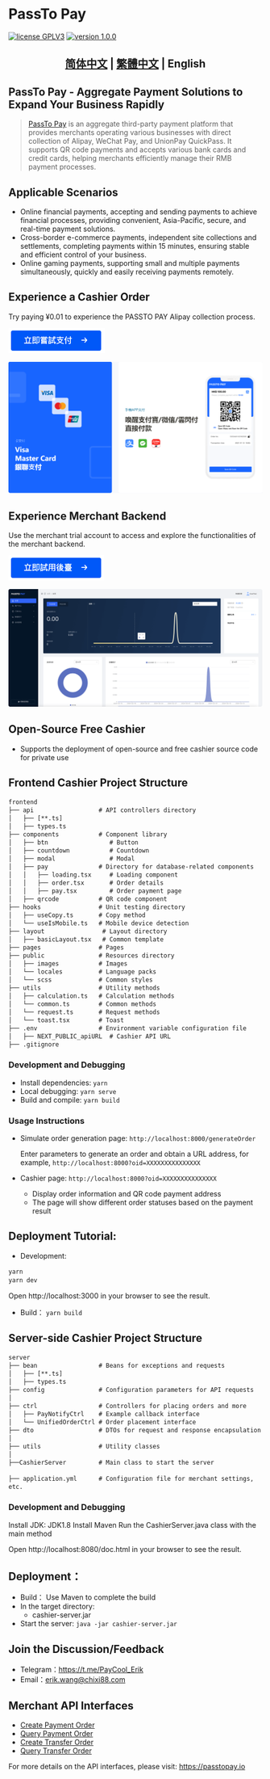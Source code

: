# PassTo Pay

<p>
<a href="https://www.gnu.org/licenses/gpl-3.0.html"><img src="https://img.shields.io/badge/license-GPLV3-blue" alt="license GPLV3"></a>
<a href="https://github.com/assimon/dujiaoka/releases/tag/1.0.0"><img src="https://img.shields.io/badge/version-1.0.0-red" alt="version 1.0.0"></a>
</p>
<h2 align="center"> <a href="README_zh.md">简体中文</a> | <a href="README_hk.md">繁體中文</a>  | English</h2>

## PassTo Pay - Aggregate Payment Solutions to Expand Your Business Rapidly

> [PassTo Pay](https://passtopay.io) is an aggregate third-party payment platform that provides merchants operating various businesses with direct collection of Alipay, WeChat Pay, and UnionPay QuickPass. It supports QR code payments and accepts various bank cards and credit cards, helping merchants efficiently manage their RMB payment processes.

## Applicable Scenarios

- Online financial payments, accepting and sending payments to achieve financial processes, providing convenient, Asia-Pacific, secure, and real-time payment solutions.
- Cross-border e-commerce payments, independent site collections and settlements, completing payments within 15 minutes, ensuring stable and efficient control of your business.
- Online gaming payments, supporting small and multiple payments simultaneously, quickly and easily receiving payments remotely.

## Experience a Cashier Order

Try paying ¥0.01 to experience the PASSTO PAY Alipay collection process.

![Cashier Button][link_cashier_btn]

![Cashier][link_cashier]

## Experience Merchant Backend

Use the merchant trial account to access and explore the functionalities of the merchant backend.

[![Backend Button][link_backend_btn]](https://mch.ylbhd.com/login?type=demo)

![Backend][link_backend]

## Open-Source Free Cashier

- Supports the deployment of open-source and free cashier source code for private use

## Frontend Cashier Project Structure

```
frontend
├── api                  # API controllers directory
│   ├── [**.ts]
│   ├── types.ts
├── components           # Component library
│   ├── btn                 # Button
│   ├── countdown           # Countdown
│   ├── modal               # Modal
│   ├── pay              # Directory for database-related components
│   │   ├── loading.tsx     # Loading component
│   │   ├── order.tsx       # Order details
│   │   ├── pay.tsx         # Order payment page
│   ├── qrcode           # QR code component
├── hooks                # Unit testing directory
│   ├── useCopy.ts       # Copy method
│   └── useIsMobile.ts   # Mobile device detection
├── layout                # Layout directory
│   ├── basicLayout.tsx   # Common template
├── pages                # Pages
├── public               # Resources directory
│   ├── images           # Images
│   └── locales          # Language packs
│   └── scss             # Common styles
├── utils                # Utility methods
│   ├── calculation.ts   # Calculation methods
│   └── common.ts        # Common methods
│   └── request.ts       # Request methods
│   └── toast.tsx        # Toast
├── .env                 # Environment variable configuration file
│   ├── NEXT_PUBLIC_apiURL  # Cashier API URL
├── .gitignore
```

### Development and Debugging

- Install dependencies: `yarn`
- Local debugging: `yarn serve`
- Build and compile: `yarn build`

### Usage Instructions

- Simulate order generation page: `http://localhost:8000/generateOrder`

  Enter parameters to generate an order and obtain a URL address, for example, `http://localhost:8000?oid=XXXXXXXXXXXXXXX`

- Cashier page: `http://localhost:8000?oid=XXXXXXXXXXXXXXX`

  - Display order information and QR code payment address
  - The page will show different order statuses based on the payment result

## Deployment Tutorial:

- Development:

```bash
yarn
yarn dev
```


Open http://localhost:3000 in your browser to see the result.

- Build：
  `yarn build`



## Server-side Cashier Project Structure

```
server
├── bean                 # Beans for exceptions and requests
│   ├── [**.ts]
│   ├── types.ts
├── config               # Configuration parameters for API requests
│   
├── ctrl                 # Controllers for placing orders and more
│   ├── PayNotifyCtrl    # Example callback interface
│   └── UnifiedOrderCtrl # Order placement interface
├── dto                  # DTOs for request and response encapsulation
│   
├── utils                # Utility classes
│  
├──CashierServer         # Main class to start the server

├── application.yml      # Configuration file for merchant settings, etc.
```

### Development and Debugging

Install JDK: JDK1.8
Install Maven
Run the CashierServer.java class with the main method

Open http://localhost:8080/doc.html in your browser to see the result.


## Deployment：

- Build：
  Use Maven to complete the build
- In the target directory:
  - cashier-server.jar
- Start the server:
  `java -jar cashier-server.jar`


## Join the Discussion/Feedback

- Telegram：https://t.me/PayCool_Erik
- Email：erik.wang@chixi88.com

## Merchant API Interfaces

- [Create Payment Order](https://passtopay.io/api-f70d29f5231b483da80c5c21d98cb594)
- [Query Payment Order](https://passtopay.io/api-f70d29f5231b483da80c5c21d98cb594)
- [Create Transfer Order](https://passtopay.io/api-f70d29f5231b483da80c5c21d98cb594)
- [Query Transfer Order](https://passtopay.io/api-f70d29f5231b483da80c5c21d98cb594)

For more details on the API interfaces, please visit: https://passtopay.io


[link_cashier]: frontend/public/screenshot/img01.png
[link_cashier_btn]: frontend/public/screenshot/btn-cashier.jpg
[link_backend]: frontend/public/screenshot/img03.png
[link_backend_btn]: frontend/public/screenshot/btn-backend.jpg
[link_end]: frontend/public/screenshot/img02.png
